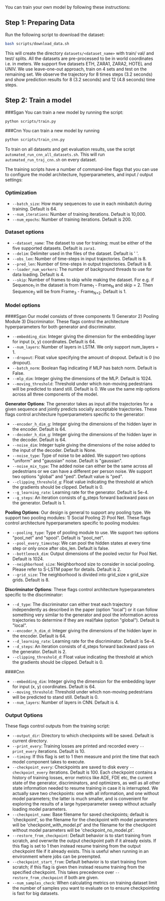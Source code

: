 You can train your own model by following these instructions:

## Step 1: Preparing Data
Run the following script to download the dataset:

```bash
bash scripts/download_data.sh
```

This will create the directory `datasets/<dataset_name>` with train/ val/ and test/ splits. All the datasets are pre-processed to be in world coordinates i.e. in meters. We support five datasets ETH, ZARA1, ZARA2, HOTEL and UNIV. We use leave-one-out approach, train on 4 sets and test on the remaining set. We observe the trajectory for 8 times steps (3.2 seconds) and show prediction results for 8 (3.2 seconds) and 12 (4.8 seconds) time steps.

## Step 2: Train a model
###Sgan
You can train a new model by running the script:

```bash
python scripts/train.py
```
###Cnn
You can train a new model by running
```bash
python scripts/train_cnn.py
```
To train on all datasets and get evaluation results, use the script `automated_run_cnn_all_datasets.sh`. This will run `automated_run_traj_cnn.sh` on every dataset. 

The training scripts have a number of command-line flags that you can use to configure the model architecture, hyperparameters, and input / output settings:
### Optimization

- `--batch_size`: How many sequences to use in each minibatch during training. Default is 64.
- `--num_iterations`: Number of training iterations. Default is 10,000.
- `--num_epochs`: Number of training iterations. Default is 200.

### Dataset options

- `--dataset_name`: The dataset to use for training; must be either of the five supported datasets. Default is `zara1`.
- `--delim`: Delimiter used in the files of the dataset. Default is ' '.
- `--obs_len`: Number of time-steps in input trajectories. Default is 8.
- `--pred_len`: Number of time-steps in output trajectories. Default is 8.
- `--loader_num_workers`: The number of background threads to use for data loading. Default is 4.
- `--skip`: Number of frames to skip while making the dataset. For e.g. if Sequence<sub>1</sub> in the dataset is from Frame<sub>1</sub> - Frame<sub>N</sub> and skip = 2. Then Sequence<sub>2</sub> will be from Frame<sub>3</sub> - Frame<sub>N+2</sub>. Default is 1.

### Model options
####Sgan
Our model consists of three components 1) Generator 2) Pooling Module 3) Discriminator. These flags control the architecture hyperparameters for both generator and discriminator.
- `--embedding_dim`: Integer giving the dimension for the embedding layer for input (x, y) coordinates. Default is 64.
- `--num_layers`: Number of layers in LSTM. We only support num_layers = 1.
- `--dropout`: Float value specifying the amount of dropout. Default is 0 (no dropout).
- `--batch_norm`: Boolean flag indicating if MLP has batch norm. Default is False.
- `--mlp_dim`: Integer giving the dimensions of the MLP. Default is 1024.
- `--moving_threshold`: Threshold under which non-moving pedestrians will be predicted to stand still. Default is 0.
We use the same mlp options across all three components of the model.

**Generator Options**: The generator takes as input all the trajectories for a given sequence and jointly predicts socially acceptable trajectories. These flags control architecture hyperparameters specific to the generator:
- `--encoder_h_dim_g`: Integer giving the dimensions of the hidden layer in the encoder. Default is 64.
- `--decoder_h_dim_g`: Integer giving the dimensions of the hidden layer in the decoder. Default is 64.
- `--noise_dim`: Integer tuple giving the dimensions of the noise added to the input of the decoder. Default is None.
- `--noise_type`: Type of noise to be added. We support two options "uniform" and "gaussian" noise. Default is "gaussian".
- `--noise_mix_type`: The added noise can either be the same across all pedestrians or we can have a different per person noise. We support two options "global" and "ped". Default value is "ped".
- `--clipping_threshold_g`: Float value indicating the threshold at which the gradients should be clipped. Default is 0.
- `--g_learning_rate`: Learning rate for the generator. Default is 5e-4.
- `--g_steps`: An iteration consists of g_steps forward backward pass on the generator. Default is 1.

**Pooling Options**: Our design is general to support any pooling type. We support two pooling modules: 1) Social Pooling 2) Pool Net. These flags control architecture hyperparameters specific to pooling modules:
- `--pooling_type`: Type of pooling module to use. We support two options "pool_net" and "spool". Default is "pool_net".
- `--pool_every_timestep`: We can pool the hidden states at every time step or only once after obs_len. Default is false.
- `--bottleneck_dim`: Output dimensions of the pooled vector for Pool Net. Default is 1024.
- `--neighborhood_size`: Neighborhood size to consider in social pooling. Please refer to S-LSTM paper for details. Default is 2.
- `--grid_size`: The neighborhood is divided into grid_size x grid_size grids. Default is 8.

**Discriminator Options**: These flags control architecture hyperparameters specific to the discriminator:
- `--d_type`: The discriminator can either treat each trajectory independently as described in the paper (option "local") or it can follow something very similar to the generator and pool the information across trajectories to determine if they are real/fake (option "global"). Default is "local".
- `--encoder_h_dim_d`:  Integer giving the dimensions of the hidden layer in the encoder. Default is 64.
- `--d_learning_rate`: Learning rate for the discriminator. Default is 5e-4.
- `--d_steps`: An iteration consists of d_steps forward backward pass on the generator. Default is 2.
- `--clipping_threshold_d`: Float value indicating the threshold at which the gradients should be clipped. Default is 0.

####Cnn
- `--embedding_dim`: Integer giving the dimension for the embedding layer for input (x, y) coordinates. Default is 64.
- `--moving_threshold`: Threshold under which non-moving pedestrians will be predicted to stand still. Default is 0.
- `--num_layers`: Number of layers in CNN. Default is 4.

### Output Options
These flags control outputs from the training script:

- `--output_dir`: Directory to which checkpoints will be saved. Default is current directory.
- `--print_every`: Training losses are printed and recorded every `--print_every` iterations. Default is 10.
- `--timing`: If this flag is set to 1 then measure and print the time that each model component takes to execute.
- `--checkpoint_every`: Checkpoints are saved to disk every `--checkpoint_every` iterations. Default is 100. Each checkpoint contains a history of training losses, error metrics like ADE, FDE etc,  the current state of the generator, discriminators, and optimizers, as well as all other state information needed to resume training in case it is interrupted. We actually save two checkpoints: one with all information, and one without model parameters; the latter is much smaller, and is convenient for exploring the results of a large hyperparameter sweep without actually loading model parameters.
- `--checkpoint_name`: Base filename for saved checkpoints; default is 'checkpoint', so the filename for the checkpoint with model parameters will be 'checkpoint_with_model.pt' and the filename for the checkpoint without model parameters will be 'checkpoint_no_model.pt'.
- `--restore_from_checkpoint`: Default behavior is to start training from scratch, and overwrite the output checkpoint path if it already exists. If this flag is set to 1 then instead resume training from the output checkpoint file if it already exists. This is useful when running in an environment where jobs can be preempted.
- `--checkpoint_start_from`: Default behavior is to start training from scratch; if this flag is given then instead resume training from the specified checkpoint. This takes precedence over `--restore_from_checkpoint` if both are given.
- `--num_samples_check`: When calculating metrics on training dataset limit the number of samples you want to evaluate on to ensure checkpointing is fast for big datasets.
